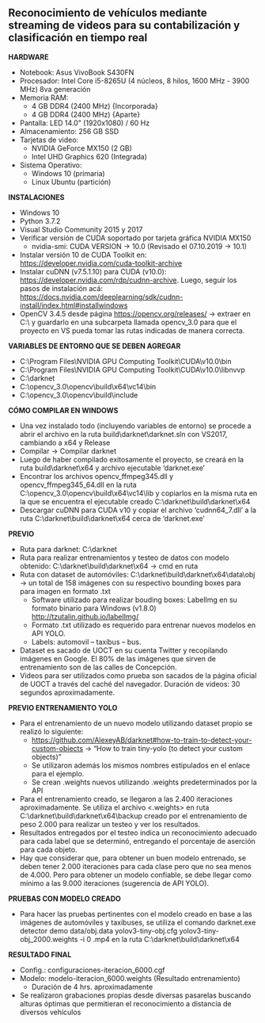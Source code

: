 ## Reconocimiento de vehículos mediante streaming de videos para su contabilización y clasificación en tiempo real

__HARDWARE__
- Notebook: Asus VivoBook S430FN
- Procesador: Intel Core i5-8265U (4 núcleos, 8 hilos, 1600 MHz - 3900 MHz) 8va generación
- Memoria RAM: 
    - 4 GB DDR4 (2400 MHz) {Incorporada}
    - 4 GB DDR4 (2400 MHz) {Aparte}
- Pantalla: LED 14.0" (1920x1080) / 60 Hz
- Almacenamiento: 256 GB SSD
- Tarjetas de video:
    - NVIDIA GeForce MX150 (2 GB)
    - Intel UHD Graphics 620 (Integrada)
- Sistema Operativo:
    - Windows 10 (primaria)
    - Linux Ubuntu (partición)


__INSTALACIONES__
- Windows 10
- Python 3.7.2
- Visual Studio Community 2015 y 2017
- Verificar versión de CUDA soportado por tarjeta gráfica NVIDIA MX150
    - nvidia-smi: CUDA VERSION -> 10.0 (Revisado el 07.10.2019 -> 10.1)
- Instalar versión 10 de CUDA Toolkit en: https://developer.nvidia.com/cuda-toolkit-archive
- Instalar cuDNN (v7.5.1.10) para CUDA (v10.0): https://developer.nvidia.com/rdp/cudnn-archive. Luego, seguir los pasos de instalación acá: https://docs.nvidia.com/deeplearning/sdk/cudnn-install/index.html#installwindows
- OpenCV 3.4.5 desde página https://opencv.org/releases/ -> extraer en C:\ y guardarlo en una subcarpeta llamada opencv_3.0 para que el proyecto en VS pueda tomar las rutas indicadas de manera correcta.


__VARIABLES DE ENTORNO QUE SE DEBEN AGREGAR__
- C:\Program Files\NVIDIA GPU Computing Toolkit\CUDA\v10.0\bin
- C:\Program Files\NVIDIA GPU Computing Toolkit\CUDA\v10.0\libnvvp
- C:\darknet
- C:\opencv_3.0\opencv\build\x64\vc14\bin
- C:\opencv_3.0\opencv\build\include


__CÓMO COMPILAR EN WINDOWS__
- Una vez instalado todo (incluyendo variables de entorno) se procede a abrir el archivo en la ruta build\darknet\darknet.sln con VS2017, cambiando a x64 y Release
- Compilar -> Compilar darknet
- Luego de haber compilado exitosamente el proyecto, se creará en la ruta build\darknet\x64 y archivo ejecutable ‘darknet.exe’
- Encontrar los archivos opencv_ffmpeg345.dll y opencv_ffmpeg345_64.dll en la ruta C:\opencv_3.0\opencv\build\x64\vc14\lib y copiarlos en la misma ruta en la que se encuentra el ejecutable creado C:\darknet\build\darknet\x64
- Descargar cuDNN para CUDA v10 y copiar el archivo ‘cudnn64_7.dll’ a la ruta C:\darknet\build\darknet\x64 cerca de ‘darknet.exe’


__PREVIO__
- Ruta para darknet: C:\darknet
- Ruta para realizar entrenamientos y testeo de datos con modelo obtenido: C:\darknet\build\darknet\x64 -> cmd en ruta
- Ruta con dataset de automóviles: C:\darknet\build\darknet\x64\data\obj -> un total de 158 imágenes con su respectivo bounding boxes para para imagen en formato .txt
    - Software utilizado para realizar bouding boxes: LabelImg en su formato binario para Windows (v1.8.0) http://tzutalin.github.io/labelImg/ 
    - Formato .txt utilizado es requerido para entrenar nuevos modelos en API YOLO.
    - Labels: automovil – taxibus – bus.
- Dataset es sacado de UOCT en su cuenta Twitter y recopilando imágenes en Google. El 80% de las imágenes que sirven de entrenamiento son de las calles de Concepción.
- Videos para ser utilizados como prueba son sacados de la página oficial de UOCT a través del caché del navegador. Duración de videos: 30 segundos aproximadamente.


__PREVIO ENTRENAMIENTO YOLO__
- Para el entrenamiento de un nuevo modelo utilizando dataset propio se realizó lo siguiente:
    - https://github.com/AlexeyAB/darknet#how-to-train-to-detect-your-custom-objects -> “How to train tiny-yolo (to detect your custom objects)”
    - Se utilizaron además los mismos nombres estipulados en el enlace para el ejemplo.
    - Se crean .weights nuevos utilizando .weights predeterminados por la API 
- Para el entrenamiento creado, se llegaron a las 2.400 iteraciones aproximadamente. Se utiliza el archivo <.weights> en ruta C:\darknet\build\darknet\x64\backup creado por el entrenamiento de peso 2.000 para realizar un testeo y ver los resultados. 
- Resultados entregados por el testeo indica un reconocimiento adecuado para cada label que se determinó, entregando el porcentaje de aserción para cada objeto.
- Hay que considerar que, para obtener un buen modelo entrenado, se deben tener 2.000 iteraciones para cada clase pero que no sea menos de 4.000. Pero para obtener un modelo confiable, se debe llegar como mínimo a las 9.000 iteraciones (sugerencia de API YOLO).


__PRUEBAS CON MODELO CREADO__
- Para hacer las pruebas pertinentes con el modelo creado en base a las imágenes de automóviles y taxibuses, se utiliza el comando darknet.exe detector demo data/obj.data yolov3-tiny-obj.cfg yolov3-tiny-obj_2000.weights -i 0 <archivo-de-video>.mp4 en la ruta C:\darknet\build\darknet\x64

__RESULTADO FINAL__
- Config.: configuraciones-iteracion_6000.cgf
- Modelo: modelo-iteracion_6000.weights (Resultado entrenamiento)
    - Duración de 4 hrs. aproximadamente
- Se realizaron grabaciones propias desde diversas pasarelas buscando alturas óptimas que permitieran el reconocimiento a distancia de diversos vehículos